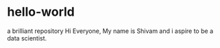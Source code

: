 # hello-world
a brilliant repository
Hi Everyone,
My name is Shivam and i aspire to be a data scientist.
